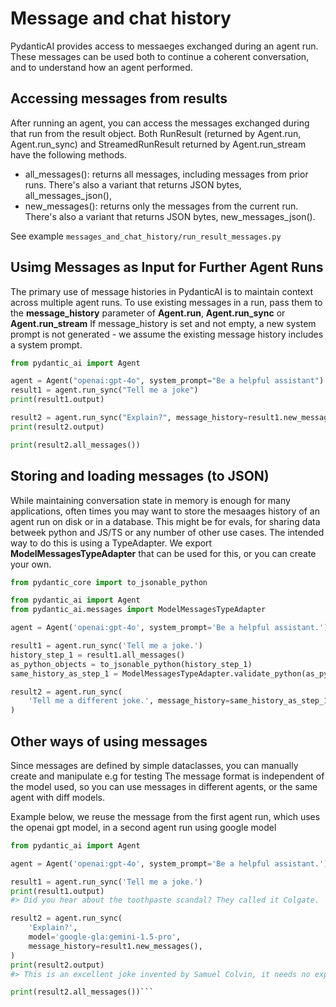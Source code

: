 # Message and chat history
PydanticAI provides access to messaeges exchanged during an agent run. These messages can
be used both to continue a coherent conversation, and to understand how an agent performed.

## Accessing messages from results
After running an agent, you can access the messages exchanged during that run from the result object.
Both RunResult (returned by Agent.run, Agent.run_sync) and StreamedRunResult returned by Agent.run_stream
have the following methods.
- all_messages(): returns all messages, including messages from prior runs. There's also a variant that 
returns JSON bytes, all_messages_json(),
- new_messages(): returns only the messages from the current run. There's also a variant that returns 
JSON bytes, new_messages_json().

See example `messages_and_chat_history/run_result_messages.py`

## Usimg Messages as Input for Further Agent Runs
The primary use of message histories in PydanticAI is to maintain context across multiple agent runs.
To use existing messages in a run, pass them to the **message_history** parameter of **Agent.run**,
**Agent.run_sync** or **Agent.run_stream**
If message_history is set and not empty, a new system prompt is not generated - we assume the existing
message history includes a system prompt.

```python
from pydantic_ai import Agent

agent = Agent("openai:gpt-4o", system_prompt="Be a helpful assistant")
result1 = agent.run_sync("Tell me a joke")
print(result1.output)

result2 = agent.run_sync("Explain?", message_history=result1.new_messages())
print(result2.output)

print(result2.all_messages())
```

## Storing and loading messages (to JSON)
While maintaining conversation state in memory is enough for many applications, often
times you may want to store the mesaages history of an agent run on disk or in a database. This might be
for evals, for sharing data betweek python and JS/TS or any number of other use cases.
The intended way to do this is using a TypeAdapter.
We export **ModelMessagesTypeAdapter** that can be used for this, or you can create your own.

```python
from pydantic_core import to_jsonable_python

from pydantic_ai import Agent
from pydantic_ai.messages import ModelMessagesTypeAdapter  

agent = Agent('openai:gpt-4o', system_prompt='Be a helpful assistant.')

result1 = agent.run_sync('Tell me a joke.')
history_step_1 = result1.all_messages()
as_python_objects = to_jsonable_python(history_step_1)  
same_history_as_step_1 = ModelMessagesTypeAdapter.validate_python(as_python_objects)

result2 = agent.run_sync(  
    'Tell me a different joke.', message_history=same_history_as_step_1
)
```
## Other ways of using messages
Since messages are defined by simple dataclasses, you can manually create and manipulate e.g for testing
The message format is independent of the model used, so you can use messages in different agents, or the same agent with diff models.

Example below, we reuse the message from the first agent run, which uses the openai gpt model, in a second agent run using google model

```python
from pydantic_ai import Agent

agent = Agent('openai:gpt-4o', system_prompt='Be a helpful assistant.')

result1 = agent.run_sync('Tell me a joke.')
print(result1.output)
#> Did you hear about the toothpaste scandal? They called it Colgate.

result2 = agent.run_sync(
    'Explain?',
    model='google-gla:gemini-1.5-pro',
    message_history=result1.new_messages(),
)
print(result2.output)
#> This is an excellent joke invented by Samuel Colvin, it needs no explanation.

print(result2.all_messages())```